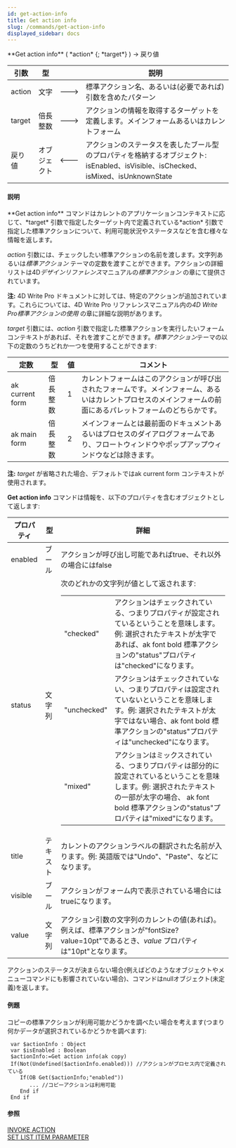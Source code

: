 ```yaml
---
id: get-action-info
title: Get action info
slug: /commands/get-action-info
displayed_sidebar: docs
---
```


<!--REF #_command_.Get action info.Syntax-->**Get action info** ( *action* {; *target*} ) -> 戻り値<!-- END REF-->
<!--REF #_command_.Get action info.Params-->
| 引数 | 型 |  | 説明 |
| --- | --- | --- | --- |
| action | 文字 | &#x1F852; | 標準アクション名、あるいは(必要であれば)引数を含めたパターン |
| target | 倍長整数 | &#x1F852; | アクションの情報を取得するターゲットを定義します。メインフォームあるいはカレントフォーム |
| 戻り値 | オブジェクト | &#x1F850; | アクションのステータスを表したブール型のプロパティを格納するオブジェクト: isEnabled、isVisible、isChecked、isMixed、isUnknownState |

<!-- END REF-->

#### 説明 

<!--REF #_command_.Get action info.Summary-->**Get action info** コマンドはカレントのアプリケーションコンテキストに応じて、*target* 引数で指定したターゲット内で定義されている*action* 引数で指定した標準アクションについて、利用可能状況やステータスなどを含む様々な情報を返します。<!-- END REF-->

*action* 引数には、チェックしたい標準アクションの名前を渡します。文字列あるいは*標準アクション* テーマの定数を渡すことができます。アクションの詳細リストは4D*デザインリファレンス*マニュアルの*標準アクション* の章にて提供されています。

**注:** 4D Write Pro ドキュメントに対しては、特定のアクションが追加されています。これらについては、4D Write Pro リファレンスマニュアル内の*4D Write Pro標準アクションの使用* の章に詳細な説明があります。

*target* 引数には、*action* 引数で指定した標準アクションを実行したいフォームコンテキストがあれば、それを渡すことができます。*標準アクション*テーマの以下の定数のうちどれか一つを使用することができます:

| 定数              | 型    | 値 | コメント                                                                             |
| --------------- | ---- | - | -------------------------------------------------------------------------------- |
| ak current form | 倍長整数 | 1 | カレントフォームはこのアクションが呼び出されたフォームです。メインフォーム、あるいはカレントプロセスのメインフォームの前面にあるパレットフォームのどちらかです。 |
| ak main form    | 倍長整数 | 2 | メインフォームとは最前面のドキュメントあるいはプロセスのダイアログフォームであり、フロートウィンドウやポップアップウィンドウなどは除きます。           |

**注:** *target* が省略された場合、デフォルトではak current form コンテキストが使用されます。

**Get action info** コマンドは情報を、以下のプロパティを含むオブジェクトとして返します:

| **プロパティ** | **型** | **詳細**                                                                                                                                                                                                                                                                                                                                                                                                                                                                                                                                                                                                                                                              |
| --------- | ----- | ------------------------------------------------------------------------------------------------------------------------------------------------------------------------------------------------------------------------------------------------------------------------------------------------------------------------------------------------------------------------------------------------------------------------------------------------------------------------------------------------------------------------------------------------------------------------------------------------------------------------------------------------------------------- |
| enabled   | ブール   | アクションが呼び出し可能であればtrue、それ以外の場合にはfalse                                                                                                                                                                                                                                                                                                                                                                                                                                                                                                                                                                                                                                 |
| status    | 文字列   | 次のどれかの文字列が値として返されます:<table><tbody><tr><td>"checked"</td><td>アクションはチェックされている、つまりプロパティが設定されているということを意味します。例: 選択されたテキストが太字であれば、ak font bold 標準アクションの"status"プロパティは"checked"になります。</td></tr><tr><td>"unchecked"</td><td>アクションはチェックされていない、つまりプロパティは設定されていないということを意味します。例: 選択されたテキストが太字ではない場合、ak font bold 標準アクションの"status"プロパティは"unchecked"になります。</td></tr><tr><td>"mixed"</td><td>アクションはミックスされている、つまりプロパティは部分的に設定されているということを意味します。例: 選択されたテキストの一部が太字の場合、 ak font bold 標準アクションの"status"プロパティは"mixed"になります。</td></tr></tbody></table> |
| title     | テキスト  | カレントのアクションラベルの翻訳された名前が入ります。例: 英語版では"Undo"、"Paste"、などになります。                                                                                                                                                                                                                                                                                                                                                                                                                                                                                                                                                                                                          |
| visible   | ブール   | アクションがフォーム内で表示されている場合にはtrueになります。                                                                                                                                                                                                                                                                                                                                                                                                                                                                                                                                                                                                                                   |
| value     | 文字列   | アクション引数の文字列のカレントの値(あれば)。例えば、標準アクションが"fontSize?value=10pt"であるとき、*value* プロパティは"10pt"となります。                                                                                                                                                                                                                                                                                                                                                                                                                                                                                                                                                                           |

アクションのステータスが決まらない場合(例えばどのようなオブジェクトやメニューコマンドにも影響されていない場合)、コマンドはnullオブジェクト(未定義)を返します。

#### 例題 

コピーの標準アクションが利用可能かどうかを調べたい場合を考えます(つまり何かデータが選択されているかどうかを調べます):

```4d
 var $actionInfo : Object
 var $isEnabled : Boolean
 $actionInfo:=Get action info(ak copy)
 If(Not(Undefined($actionInfo.enabled))) //アクションがプロセス内で定義されている
    If(OB Get($actionInfo;"enabled"))
       ... //コピーアクションは利用可能
    End if
 End if
```

#### 参照 

[INVOKE ACTION](invoke-action.md)  
[SET LIST ITEM PARAMETER](set-list-item-parameter.md)  